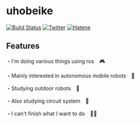 # uhobeike
[![Build Status](https://img.shields.io/badge/build-passing-brightgreen)](https://github.com/uhobeike)
[![Twitter](https://img.shields.io/badge/Twitter-BEIKE-9cf)](https://twitter.com/BEIKE_RE)
[![Hatene](https://img.shields.io/badge/Hatena-BEIKE-blue)](https://beike.hatenablog.jp/archive)

## Features
・I'm doing various things using ros　:video_game:

・Mainly interested in autonomous mobile robots　🤖

・Studying outdoor robots　:car:

・Also studying circuit system　:electric_plug:

・I can't finish what I want to do　🥺:sweat:
